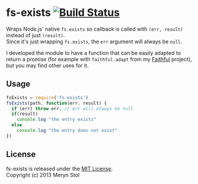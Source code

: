 # fs-exists [![Build Status](https://travis-ci.org/meryn/fs-exists.png?branch=master)](https://travis-ci.org/meryn/fs-exists)

Wraps Node.js' native `fs.exists` so callback is called with `(err, result)` instead of just `(result)`.  
Since it's just wrapping `fs.exists`, the `err` argument will always be `null`.

I developed the module to have a function that can be easily adapted to return a promise (for example with `faithful.adapt` from my [Faithful](https://github.com/meryn/faithful) project), but you may find other uses for it.

## Usage

```javascript
fsExists = require('fs-exists')
fsExists(path, function(err, result) {
  if (err) throw err; // err will always be null
  if(result)
    console.log "the entry exists"
  else
    console.log "the entry does not exist"
})
```

## License

fs-exists is released under the [MIT License](http://opensource.org/licenses/MIT).  
Copyright (c) 2013 Meryn Stol  